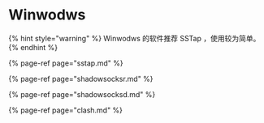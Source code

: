 # Winwodws

{% hint style="warning" %}
Winwodws 的软件推荐 SSTap ，使用较为简单。
{% endhint %}

{% page-ref page="sstap.md" %}

{% page-ref page="shadowsocksr.md" %}

{% page-ref page="shadowsocksd.md" %}

{% page-ref page="clash.md" %}



